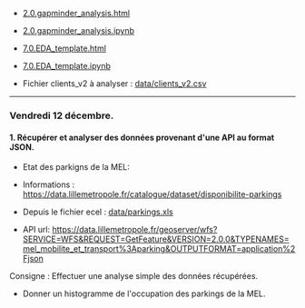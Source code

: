 * [2.0.gapminder_analysis.html](2.0.gapminder_analysis.html)
* [2.0.gapminder_analysis.ipynb](2.0.gapminder_analysis.ipynb)

* [7.0.EDA_template.html](7.0.EDA_template.html)
* [7.0.EDA_template.ipynb](7.0.EDA_template.ipynb)

* Fichier clients_v2 à analyser : [data/clients_v2.csv](data/clients_v2.csv)

<hr>

### Vendredi 12 décembre.

#### 1. Récupérer et analyser des données provenant d'une API au format JSON.
* Etat des parkigns de la MEL:
* Informations : https://data.lillemetropole.fr/catalogue/dataset/disponibilite-parkings

* Depuis le fichier ecel : [data/parkings.xls](data/parkings.xls)
 
* API url: https://data.lillemetropole.fr/geoserver/wfs?SERVICE=WFS&REQUEST=GetFeature&VERSION=2.0.0&TYPENAMES=mel_mobilite_et_transport%3Aparking&OUTPUTFORMAT=application%2Fjson

Consigne : Effectuer une analyse simple des données récupérées.
* Donner un histogramme de l'occupation des parkings de la MEL.

